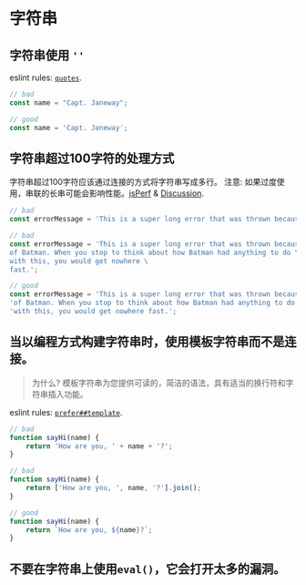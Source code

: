 # 字符串

## 字符串使用 `''` 

eslint rules: [`quotes`](http://eslint.org/docs/rules/quotes.html).

```javascript
// bad
const name = "Capt. Janeway";

// good
const name = 'Capt. Janeway';
```

## 字符串超过100字符的处理方式

字符串超过100字符应该通过连接的方式将字符串写成多行。
注意: 如果过度使用，串联的长串可能会影响性能。[jsPerf](http://jsperf.com/ya##string##concat) & [Discussion](https://github.com/airbnb/javascript/issues/40).

```javascript
// bad
const errorMessage = 'This is a super long error that was thrown because of Batman. When you stop to think about how Batman had anything to do with this, you would get nowhere fast.';

// bad
const errorMessage = 'This is a super long error that was thrown because \
of Batman. When you stop to think about how Batman had anything to do \
with this, you would get nowhere \
fast.';

// good
const errorMessage = 'This is a super long error that was thrown because ' +
'of Batman. When you stop to think about how Batman had anything to do ' +
'with this, you would get nowhere fast.';
```

## 当以编程方式构建字符串时，使用模板字符串而不是连接。

> 为什么? 模板字符串为您提供可读的，简洁的语法，具有适当的换行符和字符串插入功能。

eslint rules: [`prefer##template`](http://eslint.org/docs/rules/prefer##template.html).

```javascript
// bad
function sayHi(name) {
    return 'How are you, ' + name + '?';
}

// bad
function sayHi(name) {
    return ['How are you, ', name, '?'].join();
}

// good
function sayHi(name) {
    return `How are you, ${name}?`;
}
```
## 不要在字符串上使用`eval()`，它会打开太多的漏洞。



